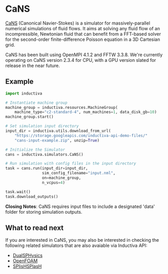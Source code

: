 # CaNS

[CaNS](https://github.com/CaNS-World/CaNS) (Canonical Navier-Stokes) is a
simulator for massively-parallel numerical simulations of fluid flows. It aims
at solving any fluid flow of an incompressible, Newtonian fluid that can benefit
from a FFT-based solver for the second-order finite-difference Poisson equation
in a 3D Cartesian grid.

CaNS has been built using OpenMPI 4.1.2 and FFTW 3.3.8. We're currently
operating on CaNS version 2.3.4 for CPU, with a GPU version slated for release
in the near future.

## Example

```python
import inductiva

# Instantiate machine group
machine_group = inductiva.resources.MachineGroup(
    machine_type="c2-standard-4", num_machines=1, data_disk_gb=10)
machine_group.start()

# Set simulation input directory
input_dir = inductiva.utils.download_from_url(
    "https://storage.googleapis.com/inductiva-api-demo-files/"
    "cans-input-example.zip", unzip=True)

# Initialize the Simulator
cans = inductiva.simulators.CaNS()

# Run simulation with config files in the input directory
task = cans.run(input_dir=input_dir, 
                sim_config_filename="input.nml",
                on=machine_group,
                n_vcpus=4)

task.wait()
task.download_outputs()

```

**Closing Notes**: CaNS requires input files to include a designated 'data'
folder for storing simulation outputs.

## What to read next

If you are interested in CaNS, you may also be interested in checking
the following related simulators that are also avaiable via Inductiva API:

* [DualSPHysics](DualSPHysics.md)
* [OpenFOAM](OpenFOAM.md)
* [SPlisHSPlasH](SPlisHSPlasH.md)
